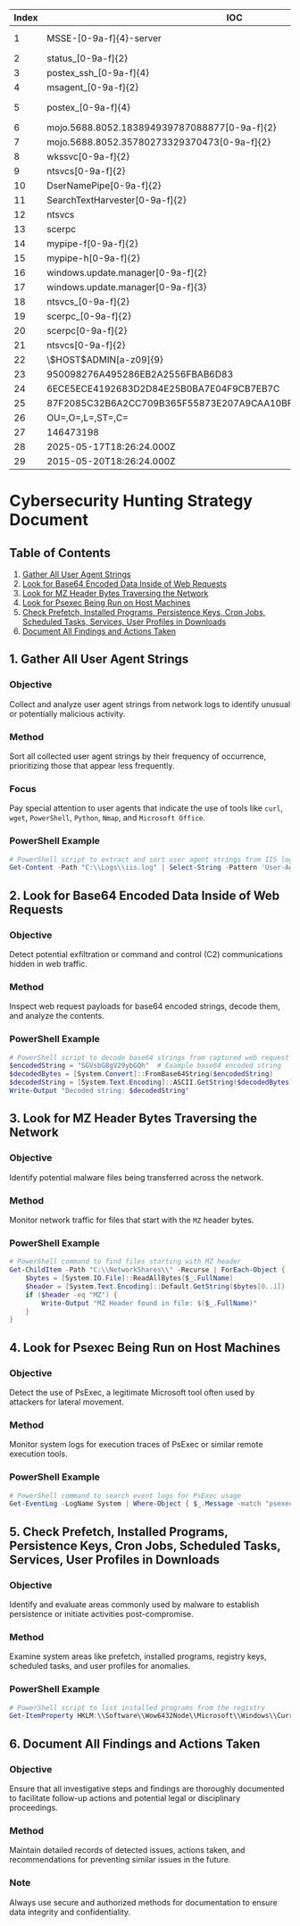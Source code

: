 | Index | IOC                                               | Source                                |
|-------|---------------------------------------------------|---------------------------------------|
| 1     | MSSE-[0-9a-f]{4}-server                           | Default Cobalt Strike Artifact Kit binaries |
| 2     | status_[0-9a-f]{2}                                | Default psexec_psh                    |
| 3     | postex_ssh_[0-9a-f]{4}                            | Default SSH beacon                    |
| 4     | msagent_[0-9a-f]{2}                               | Default SMB beacon                    |
| 5     | postex_[0-9a-f]{4}                                | Default Post Exploitation job (v4.2+) |
| 6     | mojo.5688.8052.183894939787088877[0-9a-f]{2}      | jquery-c2.4.2.profile                 |
| 7     | mojo.5688.8052.35780273329370473[0-9a-f]{2}       | jquery-c2.4.2.profile                 |
| 8     | wkssvc[0-9a-f]{2}                                 | jquery-c2.4.2.profile                 |
| 9     | ntsvcs[0-9a-f]{2}                                 | trick_ryuk.profile                    |
| 10    | DserNamePipe[0-9a-f]{2}                           | trick_ryuk.profile                    |
| 11    | SearchTextHarvester[0-9a-f]{2}                    | trick_ryuk.profile                    |
| 12    | ntsvcs                                             | zloader.profile                       |
| 13    | scerpc                                             | zloader.profile                       |
| 14    | mypipe-f[0-9a-f]{2}                               | havex.profile                         |
| 15    | mypipe-h[0-9a-f]{2}                               | havex.profile                         |
| 16    | windows.update.manager[0-9a-f]{2}                 | windows-updates.profile               |
| 17    | windows.update.manager[0-9a-f]{3}                 | windows-updates.profile               |
| 18    | ntsvcs_[0-9a-f]{2}                                | salesforce_api.profile                |
| 19    | scerpc_[0-9a-f]{2}                                | salesforce_api.profile                |
| 20    | scerpc[0-9a-f]{2}                                 | zoom.profile                          |
| 21    | ntsvcs[0-9a-f]{2}                                 | zoom.profile                          |
| 22    | \\$HOST\$ADMIN\[a-z09]{9}                         | default.profile                       |
| 23    | 950098276A495286EB2A2556FBAB6D83                  | tls.server.md5                        |
| 24    | 6ECE5ECE4192683D2D84E25B0BA7E04F9CB7EB7C          | tls.server.sha1                       |
| 25    | 87F2085C32B6A2CC709B365F55873E207A9CAA10BFFECF2FD16D3CF9D94D390C | tls.server.sha256 |
| 26    | OU=,O=,L=,ST=,C=                                  | x509.issuer.distinguished_name        |
| 27    | 146473198                                         | x509.serial_number                    |
| 28    | 2025-05-17T18:26:24.000Z                          | x509.not_after                        |
| 29    | 2015-05-20T18:26:24.000Z                          | x509.not_before                       |



# Cybersecurity Hunting Strategy Document

## Table of Contents
1. [Gather All User Agent Strings](#1-gather-all-user-agent-strings)
2. [Look for Base64 Encoded Data Inside of Web Requests](#2-look-for-base64-encoded-data-inside-of-web-requests)
3. [Look for MZ Header Bytes Traversing the Network](#3-look-for-mz-header-bytes-traversing-the-network)
4. [Look for Psexec Being Run on Host Machines](#4-look-for-psexec-being-ran-on-host-machines)
5. [Check Prefetch, Installed Programs, Persistence Keys, Cron Jobs, Scheduled Tasks, Services, User Profiles in Downloads](#5-check-prefetch-installed-programs-persistence-keys-cron-jobs-scheduled-tasks-services-user-profiles-in-downloads)
6. [Document All Findings and Actions Taken](#6-document-all-findings-and-actions-taken)

## 1. Gather All User Agent Strings
### Objective
Collect and analyze user agent strings from network logs to identify unusual or potentially malicious activity.

### Method
Sort all collected user agent strings by their frequency of occurrence, prioritizing those that appear less frequently.

### Focus
Pay special attention to user agents that indicate the use of tools like `curl`, `wget`, `PowerShell`, `Python`, `Nmap`, and `Microsoft Office`.

### PowerShell Example
```powershell
# PowerShell script to extract and sort user agent strings from IIS logs
Get-Content -Path "C:\\Logs\\iis.log" | Select-String -Pattern 'User-Agent: .*' | Group-Object -NoElement | Sort-Object Count -Ascending
```

## 2. Look for Base64 Encoded Data Inside of Web Requests
### Objective
Detect potential exfiltration or command and control (C2) communications hidden in web traffic.

### Method
Inspect web request payloads for base64 encoded strings, decode them, and analyze the contents.

### PowerShell Example
```powershell
# PowerShell script to decode base64 strings from captured web request data
$encodedString = "SGVsbG8gV29ybGQh"  # Example base64 encoded string
$decodedBytes = [System.Convert]::FromBase64String($encodedString)
$decodedString = [System.Text.Encoding]::ASCII.GetString($decodedBytes)
Write-Output "Decoded string: $decodedString"
```

## 3. Look for MZ Header Bytes Traversing the Network
### Objective
Identify potential malware files being transferred across the network.

### Method
Monitor network traffic for files that start with the `MZ` header bytes.

### PowerShell Example
```powershell
# PowerShell command to find files starting with MZ header
Get-ChildItem -Path "C:\\NetworkShares\\" -Recurse | ForEach-Object {
    $bytes = [System.IO.File]::ReadAllBytes($_.FullName)
    $header = [System.Text.Encoding]::Default.GetString($bytes[0..1])
    if ($header -eq "MZ") {
        Write-Output "MZ Header found in file: $($_.FullName)"
    }
}
```

## 4. Look for Psexec Being Run on Host Machines
### Objective
Detect the use of PsExec, a legitimate Microsoft tool often used by attackers for lateral movement.

### Method
Monitor system logs for execution traces of PsExec or similar remote execution tools.

### PowerShell Example
```powershell
# PowerShell command to search event logs for PsExec usage
Get-EventLog -LogName System | Where-Object { $_.Message -match "psexec" }
```

## 5. Check Prefetch, Installed Programs, Persistence Keys, Cron Jobs, Scheduled Tasks, Services, User Profiles in Downloads
### Objective
Identify and evaluate areas commonly used by malware to establish persistence or initiate activities post-compromise.

### Method
Examine system areas like prefetch, installed programs, registry keys, scheduled tasks, and user profiles for anomalies.

### PowerShell Example
```powershell
# PowerShell script to list installed programs from the registry
Get-ItemProperty HKLM:\\Software\\Wow6432Node\\Microsoft\\Windows\\CurrentVersion\\Uninstall\\* | Select-Object DisplayName, DisplayVersion, Publisher, InstallDate | Format-Table -AutoSize
```

## 6. Document All Findings and Actions Taken
### Objective
Ensure that all investigative steps and findings are thoroughly documented to facilitate follow-up actions and potential legal or disciplinary proceedings.

### Method
Maintain detailed records of detected issues, actions taken, and recommendations for preventing similar issues in the future.

### Note
Always use secure and authorized methods for documentation to ensure data integrity and confidentiality.
